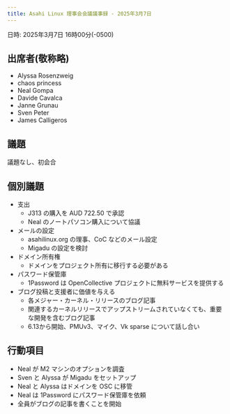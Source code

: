 ```yaml
---
title: Asahi Linux 理事会会議議事録 - 2025年3月7日
---
```


日時: 2025年3月7日 16時00分(-0500)

## 出席者(敬称略)
- Alyssa Rosenzweig
- chaos princess
- Neal Gompa
- Davide Cavalca
- Janne Grunau
- Sven Peter
- James Calligeros

## 議題
議題なし、初会合

## 個別議題
- 支出
    - J313 の購入を AUD 722.50 で承認
    - Neal のノートパソコン購入について協議
- メールの設定
    - asahilinux.org の理事、CoC などのメール設定
    - Migadu の設定を検討
- ドメイン所有権
    - ドメインをプロジェクト所有に移行する必要がある
- パスワード保管庫
    - 1Password は OpenCollective プロジェクトに無料サービスを提供する
- ブログ投稿と支援者に価値を与える
    - 各メジャー・カーネル・リリースのブログ記事
    - 関連するカーネルリリースでアップストリームされていなくても、重要な開発を含むブログ記事
    - 6.13から開始、PMUv3、マイク、Vk sparse について話し合い

## 行動項目
- Neal が M2 マシンのオプションを調査
- Sven と Alyssa が Migadu をセットアップ
- Neal と Alyssa はドメインを OSC に移管
- Neal は 1Password にパスワード保管庫を依頼
- 全員がブログの記事を書くことを開始
